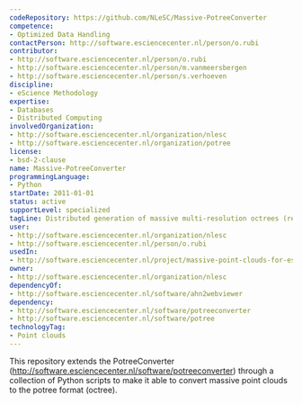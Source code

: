 ```yaml
---
codeRepository: https://github.com/NLeSC/Massive-PotreeConverter
competence:
- Optimized Data Handling
contactPerson: http://software.esciencecenter.nl/person/o.rubi
contributor:
- http://software.esciencecenter.nl/person/o.rubi
- http://software.esciencecenter.nl/person/m.vanmeersbergen
- http://software.esciencecenter.nl/person/s.verhoeven
discipline:
- eScience Methodology
expertise:
- Databases
- Distributed Computing
involvedOrganization:
- http://software.esciencecenter.nl/organization/nlesc
- http://software.esciencecenter.nl/organization/potree
license:
- bsd-2-clause
name: Massive-PotreeConverter
programmingLanguage:
- Python
startDate: 2011-01-01
status: active
supportLevel: specialized
tagLine: Distributed generation of massive multi-resolution octrees (required by Potree-based renderers)
user:
- http://software.esciencecenter.nl/organization/nlesc
- http://software.esciencecenter.nl/person/o.rubi
usedIn:
- http://software.esciencecenter.nl/project/massive-point-clouds-for-esciences
owner:
- http://software.esciencecenter.nl/organization/nlesc
dependencyOf:
- http://software.esciencecenter.nl/software/ahn2webviewer
dependency:
- http://software.esciencecenter.nl/software/potreeconverter
- http://software.esciencecenter.nl/software/potree
technologyTag:
- Point clouds
---
```

This repository extends the PotreeConverter (<http://software.esciencecenter.nl/software/potreeconverter>) through a collection of Python scripts to make it able to convert massive point clouds to the potree format (octree).

